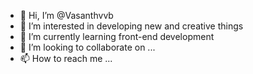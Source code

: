 - 👋 Hi, I’m @Vasanthvvb
- 👀 I’m interested in developing new and creative things
- 🌱 I’m currently learning front-end development
- 💞️ I’m looking to collaborate on ...
- 📫 How to reach me ...

<!---
Vasanthvvb/Vasanthvvb is a ✨ special ✨ repository because its `README.md` (this file) appears on your GitHub profile.
You can click the Preview link to take a look at your changes.
--->
